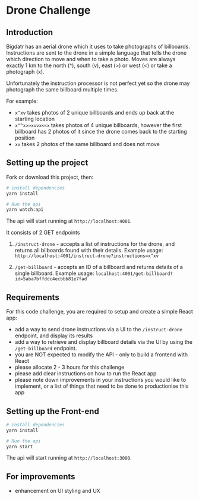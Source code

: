 # Drone Challenge

## Introduction

Bigdatr has an aerial drone which it uses to take photographs of billboards. Instructions are sent to the drone in a simple language that tells the drone which direction to move and when to take a photo. Moves are always exactly 1 km to the north (^), south (v), east (>) or west (<) or take a photograph (x).

Unfortunately the instruction processor is not perfect yet so the drone may photograph the same billboard multiple times.

For example:

-   `x^xv` takes photos of 2 unique billboards and ends up back at the starting location
-   `x^^x>>xvvx<<x` takes photos of 4 unique billboards, however the first billboard has 2 photos of it since the drone comes back to the starting position
-   `xx` takes 2 photos of the same billboard and does not move

## Setting up the project

Fork or download this project, then:

```sh
# install dependencies
yarn install

# Run the api
yarn watch:api
```

The api will start running at `http://localhost:4001`.

It consists of 2 GET endpoints

1. `/instruct-drone` - accepts a list of instructions for the drone, and returns all bilboards found with their details. Example usage: `http://localhost:4001/instruct-drone?instructions=x^xv`

2. `/get-billboard` - accepts an ID of a billboard and returns details of a single billboard. Example usage: `localhost:4001/get-billboard?id=5aba7bffddc4ecbbb81e7fad`

## Requirements

For this code challenge, you are required to setup and create a simple React app:

-   add a way to send drone instructions via a UI to the `/instruct-drone` endpoint, and display its results
-   add a way to retrieve and display billboard details via the UI by using the `/get-billboard` endpoint.
-   you are NOT expected to modify the API - only to build a frontend with React
-   please allocate 2 - 3 hours for this challenge
-   please add clear instructions on how to run the React app
-   please note down improvements in your instructions you would like to implement, or a list of things that need to be done to productionise this app

## Setting up the Front-end

```sh
# install dependencies
yarn install

# Run the api
yarn start
```

The api will start running at `http://localhost:3000`.

## For improvements

-   enhancement on UI styling and UX
